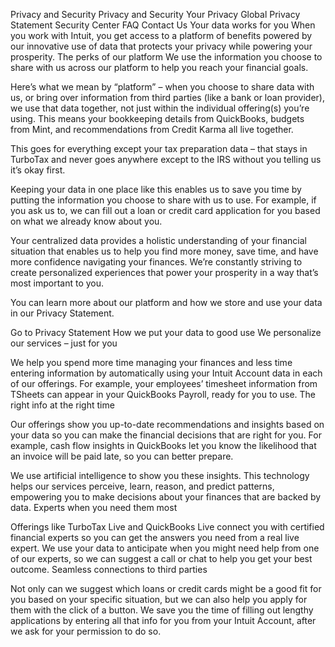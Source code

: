 Privacy and Security
Privacy and Security
Your Privacy
Global Privacy Statement
Security Center
FAQ
Contact Us
Your data works for you
When you work with Intuit, you get access to a platform of benefits powered by our innovative use of data that protects your privacy while powering your prosperity.
The perks of our platform
We use the information you choose to share with us across our platform to help you reach your financial goals.

Here’s what we mean by “platform” – when you choose to share data with us, or bring over information from third parties (like a bank or loan provider), we use that data together, not just within the individual offering(s) you’re using. This means your bookkeeping details from QuickBooks, budgets from Mint, and recommendations from Credit Karma all live together.

This goes for everything except your tax preparation data – that stays in TurboTax and never goes anywhere except to the IRS without you telling us it’s okay first.

Keeping your data in one place like this enables us to save you time by putting the information you choose to share with us to use. For example, if you ask us to, we can fill out a loan or credit card application for you based on what we already know about you.

Your centralized data provides a holistic understanding of your financial situation that enables us to help you find more money, save time, and have more confidence navigating your finances. We’re constantly striving to create personalized experiences that power your prosperity in a way that’s most important to you.

You can learn more about our platform and how we store and use your data in our Privacy Statement.

Go to Privacy Statement
How we put your data to good use
We personalize our services – just for you

We help you spend more time managing your finances and less time entering information by automatically using your Intuit Account data in each of our offerings. For example, your employees’ timesheet information from TSheets can appear in your QuickBooks Payroll, ready for you to use.
The right info at the right time

Our offerings show you up-to-date recommendations and insights based on your data so you can make the financial decisions that are right for you. For example, cash flow insights in QuickBooks let you know the likelihood that an invoice will be paid late, so you can better prepare.

We use artificial intelligence to show you these insights. This technology helps our services perceive, learn, reason, and predict patterns, empowering you to make decisions about your finances that are backed by data.
Experts when you need them most

Offerings like TurboTax Live and QuickBooks Live connect you with certified financial experts so you can get the answers you need from a real live expert. We use your data to anticipate when you might need help from one of our experts, so we can suggest a call or chat to help you get your best outcome.
Seamless connections to third parties

Not only can we suggest which loans or credit cards might be a good fit for you based on your specific situation, but we can also help you apply for them with the click of a button. We save you the time of filling out lengthy applications by entering all that info for you from your Intuit Account, after we ask for your permission to do so.